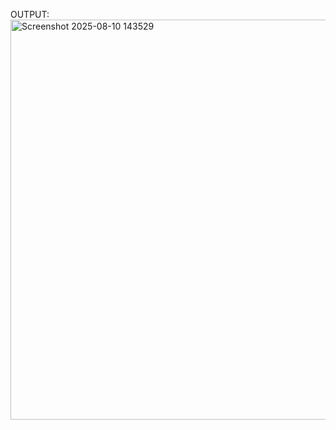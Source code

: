 OUTPUT:
<img width="854" height="640" alt="Screenshot 2025-08-10 143529" src="https://github.com/user-attachments/assets/ec6222f3-c585-48cc-b660-2e1323c4566a" />
